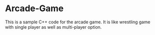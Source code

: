 # Arcade-Game
This is a sample C++ code for the arcade game. It is like wrestling game with single player as well as multi-player option.
